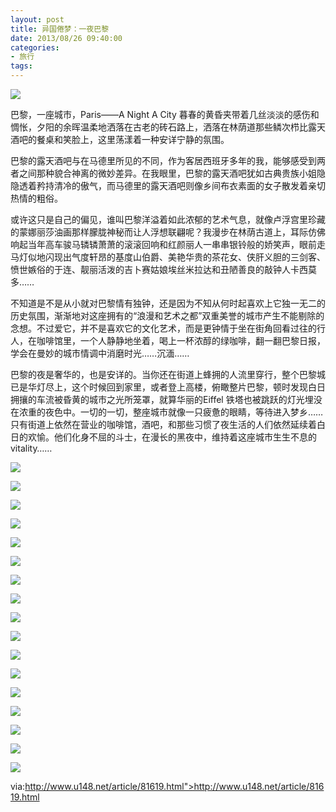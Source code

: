 ```yaml
---
layout: post
title: 异国倦梦：一夜巴黎
date: 2013/08/26 09:40:00
categories: 
- 旅行
tags: 
---
```


![][1]

巴黎，一座城市，Paris——A Night A City 暮春的黄昏夹带着几丝淡淡的感伤和惆怅，夕阳的余晖温柔地洒落在古老的砖石路上，洒落在林荫道那些鳞次栉比露天酒吧的餐桌和笑脸上，这里荡漾着一种安详宁静的氛围。

巴黎的露天酒吧与在马德里所见的不同，作为客居西班牙多年的我，能够感受到两者之间那种貌合神离的微妙差异。在我眼里，巴黎的露天酒吧犹如古典贵族小姐隐隐透着矜持清冷的傲气，而马德里的露天酒吧则像乡间布衣素面的女子散发着亲切热情的粗俗。

或许这只是自己的偏见，谁叫巴黎洋溢着如此浓郁的艺术气息，就像卢浮宫里珍藏的蒙娜丽莎油画那样朦胧神秘而让人浮想联翩呢？我漫步在林荫古道上，耳际仿佛响起当年高车骏马辚辚萧萧的滚滚回响和红颜丽人一串串银铃般的娇笑声，眼前走马灯似地闪现出气度轩昂的基度山伯爵、美艳华贵的茶花女、侠肝义胆的三剑客、愤世嫉俗的于连、靓丽活泼的吉卜赛姑娘埃丝米拉达和丑陋善良的敲钟人卡西莫多……

不知道是不是从小就对巴黎情有独钟，还是因为不知从何时起喜欢上它独一无二的历史氛围，渐渐地对这座拥有的“浪漫和艺术之都”双重美誉的城市产生不能剔除的念想。不过爱它，并不是喜欢它的文化艺术，而是更钟情于坐在街角回看过往的行人，在咖啡馆里，一个人静静地坐着，喝上一杯浓醇的绿咖啡，翻一翻巴黎日报，学会在曼妙的城市情调中消磨时光……沉湎……

巴黎的夜是奢华的，也是安详的。当你还在街道上蜂拥的人流里穿行，整个巴黎城已是华灯尽上，这个时候回到家里，或者登上高楼，俯瞰整片巴黎，顿时发现白日拥攘的车流被昏黄的城市之光所笼罩，就算华丽的Eiffel 铁塔也被跳跃的灯光埋没在浓重的夜色中。一切的一切，整座城市就像一只疲惫的眼睛，等待进入梦乡……只有街道上依然在营业的咖啡馆，酒吧，和那些习惯了夜生活的人们依然延续着白日的欢愉。他们化身不屈的斗士，在漫长的黑夜中，维持着这座城市生生不息的vitality……

![][2]

![][3]

![][4]

![][5]

![][6]

![][7]

![][8]

![][9]

![][10]

![][11]

![][12]

![][13]

![][14]

![][15]

![][16]

![][17]

![][18]

via:http://www.u148.net/article/81619.html">http://www.u148.net/article/81619.html

[1]: http://naalnblog-wordpress.stor.sinaapp.com/uploads/2013/08/1359437987966.jpg

[2]: http://naalnblog-wordpress.stor.sinaapp.com/uploads/2013/08/1359437986166.jpg

[3]: http://naalnblog-wordpress.stor.sinaapp.com/uploads/2013/08/1359437987729.jpg

[4]: http://naalnblog-wordpress.stor.sinaapp.com/uploads/2013/08/1359437986335.jpg

[5]: http://naalnblog-wordpress.stor.sinaapp.com/uploads/2013/08/1359437986951.jpg

[6]: http://naalnblog-wordpress.stor.sinaapp.com/uploads/2013/08/1359437986502.jpg

[7]: http://naalnblog-wordpress.stor.sinaapp.com/uploads/2013/08/1359437986684.jpg

[8]: http://naalnblog-wordpress.stor.sinaapp.com/uploads/2013/08/1359437986282.jpg

[9]: http://naalnblog-wordpress.stor.sinaapp.com/uploads/2013/08/1359437986482.jpg

[10]: http://naalnblog-wordpress.stor.sinaapp.com/uploads/2013/08/1359437986981.jpg

[11]: http://naalnblog-wordpress.stor.sinaapp.com/uploads/2013/08/1359437986233.jpg

[12]: http://naalnblog-wordpress.stor.sinaapp.com/uploads/2013/08/1359437986693.jpg

[13]: http://naalnblog-wordpress.stor.sinaapp.com/uploads/2013/08/1359437987447.jpg

[14]: http://naalnblog-wordpress.stor.sinaapp.com/uploads/2013/08/1359437986933.jpg

[15]: http://naalnblog-wordpress.stor.sinaapp.com/uploads/2013/08/1359437986531.jpg

[16]: http://naalnblog-wordpress.stor.sinaapp.com/uploads/2013/08/1359437986691.jpg

[17]: http://naalnblog-wordpress.stor.sinaapp.com/uploads/2013/08/1359437987491.jpg

[18]: http://naalnblog-wordpress.stor.sinaapp.com/uploads/2013/08/1359437986480.jpg
